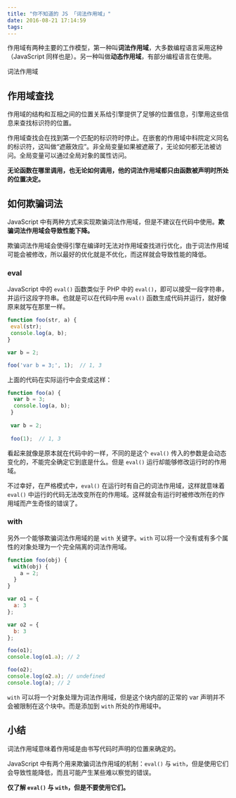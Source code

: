 ```yaml
---
title: "你不知道的 JS 「词法作用域」"
date: 2016-08-21 17:14:59
tags:
---
```


作用域有两种主要的工作模型，第一种叫**词法作用域**，大多数编程语言采用这种（JavaScript 同样也是）。另一种叫做**动态作用域**，有部分编程语言在使用。

词法作用域

## 作用域查找
作用域的结构和互相之间的位置关系给引擎提供了足够的位置信息，引擎用这些信息来查找标识符的位置。

作用域查找会在找到第一个匹配的标识符时停止。在嵌套的作用域中科院定义同名的标识符，这叫做“遮蔽效应”。非全局变量如果被遮蔽了，无论如何都无法被访问。全局变量可以通过全局对象的属性访问。

**无论函数在哪里调用，也无论如何调用，他的词法作用域都只由函数被声明时所处的位置决定。**

<!-- more -->

## 如何欺骗词法
JavaScript 中有两种方式来实现欺骗词法作用域，但是不建议在代码中使用。**欺骗词法作用域会导致性能下降。**

欺骗词法作用域会使得引擎在编译时无法对作用域查找进行优化，由于词法作用域可能会被修改，所以最好的优化就是不优化，而这样就会导致性能的降低。

### eval
JavaScript 中的 `eval()` 函数类似于 PHP 中的 `eval()`，即可以接受一段字符串，并运行这段字符串。也就是可以在代码中用 `eval()` 函数生成代码并运行，就好像原来就写在那里一样。

 ``` js
 function foo(str, a) {
  eval(str);
  console.log(a, b);  
 }
 
 var b = 2;
 
 foo('var b = 3;', 1);  // 1, 3
 ```

上面的代码在实际运行中会变成这样：

``` js
function foo(a) {
  var b = 3;
  console.log(a, b);  
 }
 
 var b = 2;
 
 foo(1);  // 1, 3
```

看起来就像是原本就在代码中的一样，不同的是这个 `eval()` 传入的参数是会动态变化的，不能完全确定它到底是什么。但是 `eval()` 运行却能够修改运行时的作用域。

不过幸好，在严格模式中，`eval()` 在运行时有自己的词法作用域，这样就意味着 `eval()` 中运行的代码无法改变所在的作用域。这样就会有运行时被修改所在的作用域而产生奇怪的错误了。

### with
另外一个能够欺骗词法作用域的是 `with` 关键字。`with` 可以将一个没有或有多个属性的对象处理为一个完全隔离的词法作用域。

``` js
function foo(obj) {
  with(obj) {
    a = 2;
  }
}

var o1 = {
  a: 3
};

var o2 = {
  b: 3
};

foo(o1);
console.log(o1.a); // 2

foo(o2);
console.log(o2.a); // undefined
console.log(a); // 2
```

`with` 可以将一个对象处理为词法作用域，但是这个块内部的正常的 var 声明并不会被限制在这个块中。而是添加到 `with` 所处的作用域中。

## 小结
词法作用域意味着作用域是由书写代码时声明的位置来确定的。

JavaScript 中有两个用来欺骗词法作用域的机制：`eval()` 与 `with`，但是使用它们会导致性能降低，而且可能产生某些难以察觉的错误。

**仅了解 `eval()` 与 `with`，但是不要使用它们。**


